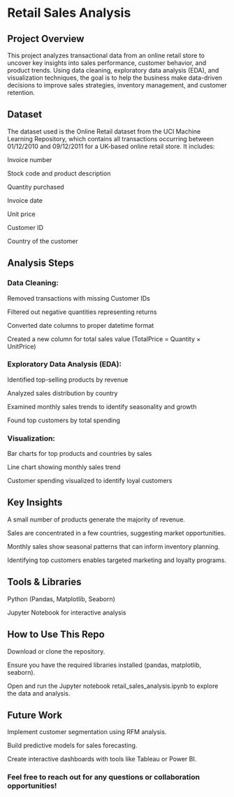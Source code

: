 # Retail Sales Analysis
## Project Overview
This project analyzes transactional data from an online retail store to uncover key insights into sales performance, customer behavior, and product trends. Using data cleaning, exploratory data analysis (EDA), and visualization techniques, the goal is to help the business make data-driven decisions to improve sales strategies, inventory management, and customer retention.

## Dataset
The dataset used is the Online Retail dataset from the UCI Machine Learning Repository, which contains all transactions occurring between 01/12/2010 and 09/12/2011 for a UK-based online retail store. It includes:

Invoice number

Stock code and product description

Quantity purchased

Invoice date

Unit price

Customer ID

Country of the customer

## Analysis Steps
### Data Cleaning:

Removed transactions with missing Customer IDs

Filtered out negative quantities representing returns

Converted date columns to proper datetime format

Created a new column for total sales value (TotalPrice = Quantity × UnitPrice)

### Exploratory Data Analysis (EDA):

Identified top-selling products by revenue

Analyzed sales distribution by country

Examined monthly sales trends to identify seasonality and growth

Found top customers by total spending

### Visualization:

Bar charts for top products and countries by sales

Line chart showing monthly sales trend

Customer spending visualized to identify loyal customers

## Key Insights
A small number of products generate the majority of revenue.

Sales are concentrated in a few countries, suggesting market opportunities.

Monthly sales show seasonal patterns that can inform inventory planning.

Identifying top customers enables targeted marketing and loyalty programs.

## Tools & Libraries
Python (Pandas, Matplotlib, Seaborn)

Jupyter Notebook for interactive analysis

## How to Use This Repo
Download or clone the repository.

Ensure you have the required libraries installed (pandas, matplotlib, seaborn).

Open and run the Jupyter notebook retail_sales_analysis.ipynb to explore the data and analysis.

## Future Work
Implement customer segmentation using RFM analysis.

Build predictive models for sales forecasting.

Create interactive dashboards with tools like Tableau or Power BI.

### Feel free to reach out for any questions or collaboration opportunities!
